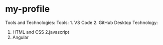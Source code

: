 # my-profile
Tools and Technologies:
Tools:
    1. VS Code
    2. GitHub Desktop
Technology:
   1. HTML and CSS
   2.javascript
   2. Angular
